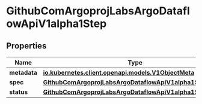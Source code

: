 

# GithubComArgoprojLabsArgoDataflowApiV1alpha1Step


## Properties

Name | Type | Description | Notes
------------ | ------------- | ------------- | -------------
**metadata** | [**io.kubernetes.client.openapi.models.V1ObjectMeta**](io.kubernetes.client.openapi.models.V1ObjectMeta.md) |  |  [optional]
**spec** | [**GithubComArgoprojLabsArgoDataflowApiV1alpha1StepSpec**](GithubComArgoprojLabsArgoDataflowApiV1alpha1StepSpec.md) |  |  [optional]
**status** | [**GithubComArgoprojLabsArgoDataflowApiV1alpha1StepStatus**](GithubComArgoprojLabsArgoDataflowApiV1alpha1StepStatus.md) |  |  [optional]



